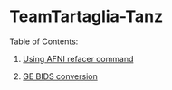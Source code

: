 # TeamTartaglia-Tanz

Table of Contents:

1. [Using AFNI refacer command](https://github.com/vishaalsumra/TeamTartaglia-Tanz/wiki/AFNI-refacer#using-the-afni_reface_run-command-to-deface-or-reface-high-res-anatomical-t1w-mri-data) 

2. [GE BIDS conversion](https://github.com/vishaalsumra/TeamTartaglia-Tanz/wiki/GE-BIDS-Conversion)
